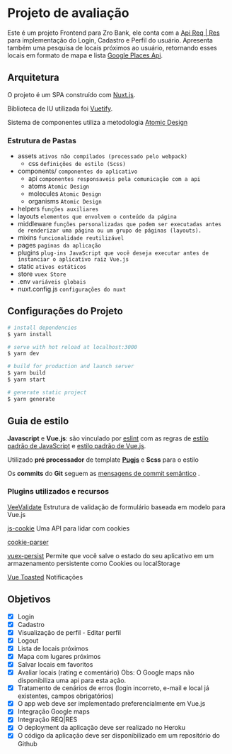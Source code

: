 


#  Projeto de avaliação

Este é um projeto Frontend para Zro Bank, ele conta com a [Api Req | Res](https://reqres.in/) para implementação do Login, Cadastro e Perfil do usuário. Apresenta também uma pesquisa de locais próximos ao usuário, retornando esses locais em formato de mapa e lista [Google Places Api](https://cloud.google.com/maps-platform/places/).


##  Arquitetura

O projeto é um SPA construído com [Nuxt.js](https://nuxtjs.org/).

Biblioteca de IU utilizada foi [Vuetify](https://vuetifyjs.com/en/).

Sistema de componentes utiliza a metodologia [Atomic Design](https://bradfrost.com/blog/post/atomic-web-design/)

###  Estrutura de Pastas

- assets `ativos não compilados (processado pelo webpack)`
	- css `definições de estilo (Scss)`
- components/ `componentes do aplicativo`
	- api `componentes responsaveis pela comunicação com a api`
	- atoms `Atomic Design`
	- molecules `Atomic Design`
	- organisms `Atomic Design`
- helpers `funções auxiliares`
- layouts `elementos que envolvem o conteúdo da página`
- middleware `funções personalizadas que podem ser executadas antes de renderizar uma página ou um grupo de páginas (layouts).`
- mixins `funcionalidade reutilizável`
- pages `paginas da aplicação`
- plugins `plug-ins JavaScript que você deseja executar antes de instanciar o aplicativo raiz Vue.js`
- static `ativos estáticos`
- store `vuex Store`
- .env `variáveis globais`
- nuxt.config.js `configurações do nuxt`


##  Configurações do Projeto

```bash
# install dependencies
$ yarn install

# serve with hot reload at localhost:3000
$ yarn dev

# build for production and launch server
$ yarn build
$ yarn start

# generate static project
$ yarn generate
```



##  Guia de estilo

**Javascript** e **Vue.js**: são vinculado por [eslint](https://eslint.org/docs/user-guide/getting-started) com as regras de [estilo padrão de JavaScript](https://standardjs.com/) e [estilo padrão de Vue.js](https://github.com/vuejs/eslint-plugin-vue#priority-a-essential-error-prevention).

Utilizado **pré processador** de template **[Pugjs](https://github.com/pugjs/pug)** e **Scss** para o estilo

Os **commits** do **Git** seguem as [mensagens de commit semântico](https://gist.github.com/joshbuchea/6f47e86d2510bce28f8e7f42ae84c716) .


###  Plugins utilizados e recursos

[VeeValidate](https://vee-validate.logaretm.com/v3) Estrutura de validação de formulário baseada em modelo para Vue.js

[js-cookie](https://github.com/js-cookie/js-cookie) Uma API para lidar com cookies

[cookie-parser](https://github.com/expressjs/cookie-parser#readme)

[vuex-persist](https://github.com/championswimmer/vuex-persist#readme) Permite que você salve o estado do seu aplicativo em um armazenamento persistente como Cookies ou localStorage

[Vue Toasted](https://github.com/shakee93/vue-toasted) Notificações


##  Objetivos

- [x] Login
- [x] Cadastro
- [x] Visualização de perfil - Editar perfil
- [x] Logout
- [x] Lista de locais próximos
- [x] Mapa com lugares próximos
- [x] Salvar locais em favoritos
- [x] Avaliar locais (rating e comentário) Obs: O Google maps não disponibiliza uma api para esta ação.
- [x] Tratamento de cenários de erros (login incorreto, e-mail e local já existentes, campos obrigatórios)
- [x] O app web deve ser implementado preferencialmente em Vue.js
- [x] Integração Google maps
- [x] Integração REQ|RES
- [x] O deployment da aplicação deve ser realizado no Heroku
- [x] O código da aplicação deve ser disponibilizado em um repositório do Github